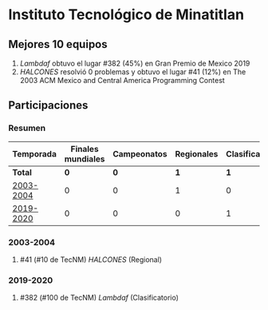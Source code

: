 ---
---

# Instituto Tecnológico de Minatitlan

## Mejores 10 equipos

1. _Lambdaf_ obtuvo el lugar #382 (45%) en Gran Premio de Mexico 2019
1. _HALCONES_ resolvió 0 problemas y obtuvo el lugar #41 (12%) en The 2003 ACM Mexico and Central America Programming Contest

## Participaciones

### Resumen

| Temporada | Finales mundiales | Campeonatos | Regionales | Clasificatorios | Equipos |
| --- | --- | --- | --- | --- | --- |
| **Total** | **0** | **0** | **1** | **1** | **2** |
| [2003-2004](#2003-2004) | 0 | 0 | 1 | 0 | 1 |
| [2019-2020](#2019-2020) | 0 | 0 | 0 | 1 | 1 |

### 2003-2004

1. #41 (#10 de TecNM) _HALCONES_ (Regional)

### 2019-2020

1. #382 (#100 de TecNM) _Lambdaf_ (Clasificatorio)




